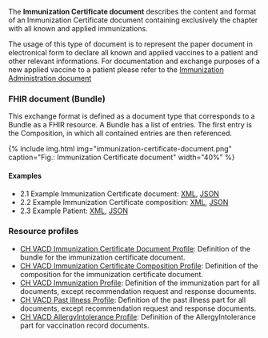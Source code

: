 The **Immunization Certificate document** describes the content and format of an Immunization Certificate document 
containing exclusively the chapter with all known and applied immunizations.

The usage of this type of document is to represent the paper document in electronical form to declare all known and applied vaccines to a patient and other relevant informations.
For documentation and exchange purposes of a new applied vaccine to a patient please refer to the [Immunization Administration document](immunization-administration-document.html)

### FHIR document (Bundle)
This exchange format is defined as a document type that corresponds to a Bundle as a FHIR resource. 
A Bundle has a list of entries. The first entry is the Composition, in which all contained entries are then referenced.
  
{% include img.html img="immunization-certificate-document.png" caption="Fig.: Immunization Certificate document" width="40%" %}
 
#### Examples
* 2.1 Example Immunization Certificate document: [XML](Bundle-1-2-ImmunizationCertificate.xml.html), [JSON](Bundle-1-2-ImmunizationCertificate.json.html)
* 2.2 Example Immunization Certificate composition: [XML](Composition-2-2-ImmunizationCertificateComposition.xml.html), [JSON](Composition-2-2-ImmunizationCertificateComposition.json.html)
* 2.3 Example Patient: [XML](Patient-3-1-Patient.xml.html), [JSON](Patient-3-1-Patient.json.html)
 
### Resource profiles
* [CH VACD Immunization Certificate Document Profile](StructureDefinition-ch-vacd-document-immunization-certificate.html): Definition of the bundle for the immunization certificate document.
* [CH VACD Immunization Certificate Composition Profile](StructureDefinition-ch-vacd-composition-immunization-certificate.html): Definition of the composition for the immunization certificate document.
* [CH VACD Immunization Profile](StructureDefinition-ch-vacd-immunization.html): Definition of the immunization part for all documents, except recommendation request and response documents.
* [CH VACD Past Illness Profile](StructureDefinition-ch-vacd-pastillnesses.html): Definition of the past illness part for all documents, except recommendation request and response documents.
* [CH VACD AllergyIntolerance Profile](StructureDefinition-ch-vacd-allergyintolerances.html): Definition of the AllergyIntolerance part for vaccination record documents.</li>
		
